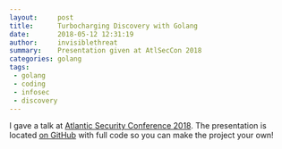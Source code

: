 ```yaml
---
layout:     post
title:      Turbocharging Discovery with Golang
date:       2018-05-12 12:31:19
author:     invisiblethreat
summary:    Presentation given at AtlSecCon 2018 
categories: golang
tags:
 - golang
 - coding
 - infosec
 - discovery
---
```


I gave a talk at [Atlantic Security Conference 2018][1]. The presentation is
located [on GitHub][2] with full code so you can make the project your own!

[1]: https://atlseccon.com
[2]: https://github.com/invisiblethreat/foier
